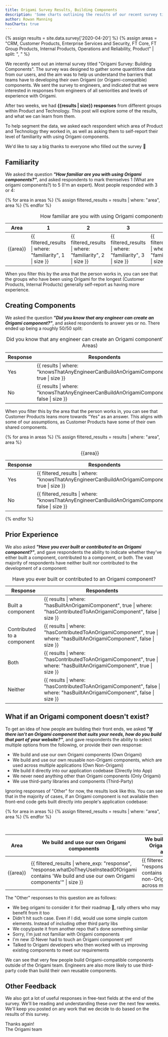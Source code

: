 ```yaml
---
title: Origami Survey Results, Building Components
description: 'Some charts outlining the results of our recent survey titled "Origami Survey: Building Components"'
author: Rowan Manning
hasCharts: true
---
```


{% assign results = site.data.survey['2020-04-20'] %}
{% assign areas = "CRM, Customer Products, Enterprise Services and Security, FT Core, FT Group Products, Internal Products, Operations and Reliability, Product" | split: ", " %}


We recently sent out an internal survey titled "Origami Survey: Building Components". The survey was designed to gather some quantititive data from our users, and the aim was to help us understand the barriers that teams have to developing their own Origami (or Origami-compatible) components. We sent the survey to engineers, and indicated that we were interested in responses from engineers of all seniorities and levels of experience with Origami.

After two weeks, we had **{{results | size}} responses** from different groups within Product and Technology. This post will explore some of the results, and what we can learn from them.

To help segment the data, we asked each respondent which area of Product and Technology they worked in, as well as asking them to self-report their level of familiarity with using Origami components.

We'd like to say a big thanks to everyone who filled out the survey 🙂


## Familiarity

We asked the question _**"How familiar are you with using Origami components?"**_, and asked respondents to mark themselves 1 (What are origami components?) to 5 (I'm an expert). Most people responded with 3 or 4:

<table class="o-table o-table--row-stripes" data-chart-type="stacked-bar">
	<caption>How familiar are you with using Origami components? (All Areas)</caption>
	<thead>
		<tr>
			<th>Area</th>
			<th>1</th>
			<th>2</th>
			<th>3</th>
			<th>4</th>
			<th>5</th>
		</tr>
	</thead>
	<tbody>
		{% for area in areas %}
			{% assign filtered_results = results | where: "area", area %}
			<tr>
				<td>{{area}}</td>
				<td>{{ filtered_results | where: "familiarity", 1 | size }}</td>
				<td>{{ filtered_results | where: "familiarity", 2 | size }}</td>
				<td>{{ filtered_results | where: "familiarity", 3 | size }}</td>
				<td>{{ filtered_results | where: "familiarity", 4 | size }}</td>
				<td>{{ filtered_results | where: "familiarity", 5 | size }}</td>
			</tr>
		{% endfor %}
	</tbody>
</table>

When you filter this by the area that the person works in, you can see that the groups who have been using Origami for the longest (Customer Products, Internal Products) generally self-report as having more experience.


## Creating Components

We asked the question _**"Did you know that any engineer can create an Origami component?"**_, and asked respondents to answer yes or no. There ended up being a roughly 50/50 split:

<table
	class="o-table o-table--row-stripes"
	data-chart-type="pie"
>
	<caption>Did you know that any engineer can create an Origami component? (All Areas)</caption>
	<thead>
		<tr>
			<th>Response</th>
			<th>Respondents</th>
		</tr>
	</thead>
	<tbody>
		<tr>
			<td data-slice-color="#00994D">Yes</td>
			<td>{{ results | where: "knowsThatAnyEngineerCanBuildAnOrigamiComponent", true | size }}</td>
		</tr>
		<tr>
			<td data-slice-color="#CC0000">No</td>
			<td>{{ results | where: "knowsThatAnyEngineerCanBuildAnOrigamiComponent", false | size }}</td>
		</tr>
	</tbody>
</table>

When you filter this by the area that the person works in, you can see that Customer Products leans more towards "Yes" as an answer. This aligns with some of our assumptions, as Customer Products have some of their own shared components.

<div class="chart-grid">
	{% for area in areas %}
		{% assign filtered_results = results | where: "area", area %}
		<table
			class="o-table o-table--row-stripes"
			data-chart-type="pie"
		>
			<caption>{{area}}</caption>
			<thead>
				<tr>
					<th>Response</th>
					<th>Respondents</th>
				</tr>
			</thead>
			<tbody>
				<tr>
					<td data-slice-color="#00994D">Yes</td>
					<td>{{ filtered_results | where: "knowsThatAnyEngineerCanBuildAnOrigamiComponent", true | size }}</td>
				</tr>
				<tr>
					<td data-slice-color="#CC0000">No</td>
					<td>{{ filtered_results | where: "knowsThatAnyEngineerCanBuildAnOrigamiComponent", false | size }}</td>
				</tr>
			</tbody>
		</table>
	{% endfor %}
</div>


## Prior Experience

We also asked _**"Have you ever built or contributed to an Origami component?"**_, and gave respondents the ability to indicate whether they've either built a component, contributed to a component, or both. The vast majority of respondents have neither built nor contributed to the development of a component:

<table
	class="o-table o-table--row-stripes"
	data-chart-type="pie"
>
	<caption>Have you ever built or contributed to an Origami component?</caption>
	<thead>
		<tr>
			<th>Response</th>
			<th>Respondents</th>
		</tr>
	</thead>
	<tbody>
		<tr>
			<td data-slice-color="#CCE6FF">Built a component</td>
			<td>{{ results | where: "hasBuiltAnOrigamiComponent", true | where: "hasContributedToAnOrigamiComponent", false | size }}</td>
		</tr>
		<tr>
			<td data-slice-color="#4E96EB">Contributed to a component</td>
			<td>{{ results | where: "hasContributedToAnOrigamiComponent", true | where: "hasBuiltAnOrigamiComponent", false | size }}</td>
		</tr>
		<tr>
			<td data-slice-color="#1470CC">Both</td>
			<td>{{ results | where: "hasContributedToAnOrigamiComponent", true | where: "hasBuiltAnOrigamiComponent", true | size }}</td>
		</tr>
		<tr>
			<td data-slice-color="#FF8833">Neither</td>
			<td>{{ results | where: "hasContributedToAnOrigamiComponent", false | where: "hasBuiltAnOrigamiComponent", false | size }}</td>
		</tr>
	</tbody>
</table>


## What if an Origami component doesn't exist?

To get an idea of how people are building their front ends, we asked _**"If there isn't an Origami component that suits your needs, how do you build that part of your website?"**_, and gave respondents the ability to select multiple options from the following, or provide their own response:

  * We build and use our own Origami components (Own Origami)
  * We build and use our own reusable non-Origami components, which are used across multiple applications (Own Non-Origami)
  * We build it directly into our application codebase (Directly Into App)
  * We never need anything other than Origami components (Only Origami)
  * We use third-party libraries and components (Third-Party)

Ignoring responses of "Other" for now, the results look like this. You can see that in the majority of cases, if an Origami component is not available then front-end code gets built directly into people's application codebase:

<table class="o-table o-table--row-stripes" data-chart-type="stacked-bar">
	<caption>If there isn't an Origami component that suits your needs, how do you build that part of your website?</caption>
	<thead>
		<tr>
			<th>Area</th>
			<th data-column-label="Own Origami">We build and use our own Origami components</th>
			<th data-column-label="Own Non-Origami">We build and use our own reusable non-Origami components, which are used across multiple applications</th>
			<th data-column-label="Directly Into App">We build it directly into our application codebase</th>
			<th data-column-label="Only Origami">We never need anything other than Origami components</th>
			<th data-column-label="Third-Party">We use third-party libraries and components</th>
		</tr>
	</thead>
	<tbody>
		{% for area in areas %}
			{% assign filtered_results = results | where: "area", area %}
			<tr>
				<td>{{area}}</td>
				<td>{{ filtered_results | where_exp: "response", "response.whatDoTheyUseInsteadOfOrigami contains 'We build and use our own Origami components'" | size }}</td>
				<td>{{ filtered_results | where_exp: "response", "response.whatDoTheyUseInsteadOfOrigami contains 'We build and use our own reusable non-Origami components, which are used across multiple applications'" | size }}</td>
				<td>{{ filtered_results | where_exp: "response", "response.whatDoTheyUseInsteadOfOrigami contains 'We build it directly into our application codebase'" | size }}</td>
				<td>{{ filtered_results | where_exp: "response", "response.whatDoTheyUseInsteadOfOrigami contains 'We never need anything other than Origami components'" | size }}</td>
				<td>{{ filtered_results | where_exp: "response", "response.whatDoTheyUseInsteadOfOrigami contains 'We use third-party libraries and components'" | size }}</td>
			</tr>
		{% endfor %}
	</tbody>
</table>

The "Other" responses to this question are as follows:

  * We beg origami to consider it for their roadmap 🙏, rally others who may benefit from it too
  * Didn't hit such case. Even if I did, would use some simple custom elements. Instead of including other third party libs
  * We copy/paste it from another repo that's done something similar
  * Sorry, I'm just not familiar with Origami components
  * I'm new :D Never had to touch an Origami component yet!
  * Talked to Origami developers who then worked with us improving existing components to meet our requirements

We can see that very few people build Origami-compatible components outside of the Origami team. Engineers are also more likely to use third-party code than build their own reusable components.

## Other Feedback

We also got a lot of useful responses in free-text fields at the end of the survey. We'll be reading and understanding these over the next few weeks. We'll keep you posted on any work that we decide to do based on the results of this survey.

Thanks again!<br/>
The Origami team
